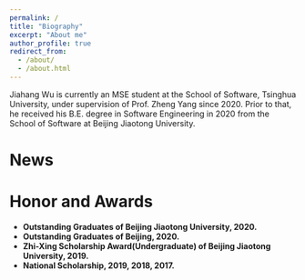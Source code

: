 ```yaml
---
permalink: /
title: "Biography"
excerpt: "About me"
author_profile: true
redirect_from: 
  - /about/
  - /about.html
---
```


Jiahang Wu is currently an MSE student at the School of Software, Tsinghua University, under supervision of Prof. Zheng Yang since 2020. Prior to that, he received his B.E. degree in Software Engineering in 2020 from the School of Software at Beijing Jiaotong University.

News
======


Honor and Awards
======
- **Outstanding Graduates of  Beijing Jiaotong University, 2020.**
- **Outstanding Graduates of Beijing, 2020.**
- **Zhi-Xing Scholarship Award(Undergraduate) of Beijing Jiaotong University, 2019.**
- **National Scholarship, 2019, 2018, 2017.**
